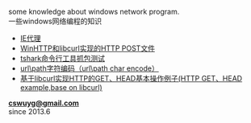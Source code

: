 some knowledge about windows network program.  
一些windows网络编程的知识  

- [IE代理](./ie_proxy)
- [WinHTTP和libcurl实现的HTTP POST文件](./http_post)
- [tshark命令行工具抓包测试](./test_tshark)
- [url\path字符编码（url\path char encode）](./char_encode)
- [基于libcurl实现HTTP的GET、HEAD基本操作例子(HTTP GET、HEAD example,base on libcurl)](./curl_get_and_head)


**cswuyg@gmail.com**  
since 2013.6